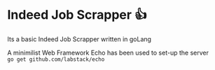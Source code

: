 # Indeed Job Scrapper :+1:
Its a basic Indeed Job Scrapper written in goLang

A minimilist Web Framework Echo has been used to set-up the server\
```go get github.com/labstack/echo```
